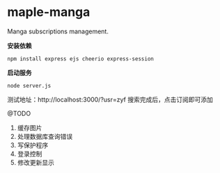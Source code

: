 # maple-manga

Manga subscriptions management.

**安装依赖**

    npm install express ejs cheerio express-session

**启动服务**

    node server.js

测试地址：http://localhost:3000/?usr=zyf
搜索完成后，点击订阅即可添加

@TODO
1. 缓存图片
2. 处理数据库查询错误
3. 写保护程序
4. 登录控制
5. 修改更新显示
